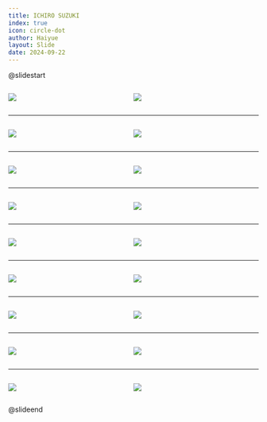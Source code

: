 ```yaml
---
title: ICHIRO SUZUKI
index: true
icon: circle-dot
author: Haiyue
layout: Slide
date: 2024-09-22
---
```

 
@slidestart

<div style="display:flex">
<div style="flex:1">

![](https://raw.githubusercontent.com/yclord/reading/refs/heads/master/english/Level-M/ICHIRO%20SUZUKI/001.webp)
</div>
<div style="flex:1">

![](https://raw.githubusercontent.com/yclord/reading/refs/heads/master/english/Level-M/ICHIRO%20SUZUKI/002.webp)
</div>
</div>

---

<div style="display:flex">
<div style="flex:1">

![](https://raw.githubusercontent.com/yclord/reading/refs/heads/master/english/Level-M/ICHIRO%20SUZUKI/003.webp)
</div>
<div style="flex:1">

![](https://raw.githubusercontent.com/yclord/reading/refs/heads/master/english/Level-M/ICHIRO%20SUZUKI/004.webp)
</div>
</div>

---

<div style="display:flex">
<div style="flex:1">

![](https://raw.githubusercontent.com/yclord/reading/refs/heads/master/english/Level-M/ICHIRO%20SUZUKI/005.webp)
</div>
<div style="flex:1">

![](https://raw.githubusercontent.com/yclord/reading/refs/heads/master/english/Level-M/ICHIRO%20SUZUKI/006.webp)
</div>
</div>

---

<div style="display:flex">
<div style="flex:1">

![](https://raw.githubusercontent.com/yclord/reading/refs/heads/master/english/Level-M/ICHIRO%20SUZUKI/007.webp)
</div>
<div style="flex:1">

![](https://raw.githubusercontent.com/yclord/reading/refs/heads/master/english/Level-M/ICHIRO%20SUZUKI/008.webp)
</div>
</div>

---

<div style="display:flex">
<div style="flex:1">

![](https://raw.githubusercontent.com/yclord/reading/refs/heads/master/english/Level-M/ICHIRO%20SUZUKI/009.webp)
</div>
<div style="flex:1">

![](https://raw.githubusercontent.com/yclord/reading/refs/heads/master/english/Level-M/ICHIRO%20SUZUKI/010.webp)
</div>
</div>

---

<div style="display:flex">
<div style="flex:1">

![](https://raw.githubusercontent.com/yclord/reading/refs/heads/master/english/Level-M/ICHIRO%20SUZUKI/011.webp)
</div>
<div style="flex:1">

![](https://raw.githubusercontent.com/yclord/reading/refs/heads/master/english/Level-M/ICHIRO%20SUZUKI/012.webp)
</div>
</div>

---

<div style="display:flex">
<div style="flex:1">

![](https://raw.githubusercontent.com/yclord/reading/refs/heads/master/english/Level-M/ICHIRO%20SUZUKI/013.webp)
</div>
<div style="flex:1">

![](https://raw.githubusercontent.com/yclord/reading/refs/heads/master/english/Level-M/ICHIRO%20SUZUKI/014.webp)
</div>
</div>

---

<div style="display:flex">
<div style="flex:1">

![](https://raw.githubusercontent.com/yclord/reading/refs/heads/master/english/Level-M/ICHIRO%20SUZUKI/015.webp)
</div>
<div style="flex:1">

![](https://raw.githubusercontent.com/yclord/reading/refs/heads/master/english/Level-M/ICHIRO%20SUZUKI/016.webp)
</div>
</div>

---

<div style="display:flex">
<div style="flex:1">

![](https://raw.githubusercontent.com/yclord/reading/refs/heads/master/english/Level-M/ICHIRO%20SUZUKI/017.webp)
</div>
<div style="flex:1">

![](https://raw.githubusercontent.com/yclord/reading/refs/heads/master/english/Level-M/ICHIRO%20SUZUKI/018.webp)
</div>
</div>

@slideend